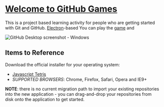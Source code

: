 # [Welcome to GitHub Games](https://desktop.github.com)

This is a project based learning activity for people who are getting started with Git and GitHub. [Electron](https://electron.atom.io)-based
You can play the [game](https://githubschool.github.io/github-games-n-brock) and

![GitHub Desktop screenshot - Windows](https://cloud.githubusercontent.com/assets/359239/26094502/a1f56d02-3a5d-11e7-8799-23c7ba5e5106.png)

## Items to Reference

Download the official installer for your operating system:

 - [Javascript Tetris](https://github.com/jakesgordon/javascript-tetris)
 - *SUPPORTED BROWSERS*: Chrome, Firefox, Safari, Opera and IE9+
 


**NOTE**: there is no current migration path to import your existing
repositories into the new application - you can drag-and-drop your repositories
from disk onto the application to get started.
